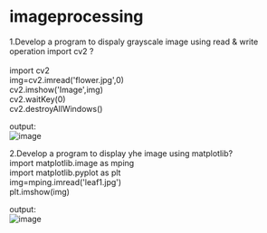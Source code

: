# imageprocessing
1.Develop a program   to dispaly grayscale image using read & write operation import cv2 ?<br>
<br>
import cv2<br>
img=cv2.imread('flower.jpg',0)<br>
cv2.imshow('Image',img)<br>
cv2.waitKey(0)<br>
cv2.destroyAllWindows()<br>

output:<br>![image](https://user-images.githubusercontent.com/87934584/173816906-e0c7944b-2439-467f-94ec-f31fcef66887.png)<br>

2.Develop a program to display yhe image using matplotlib?<br>
import matplotlib.image as mping<br>
import matplotlib.pyplot as plt<br>
img=mping.imread('leaf1.jpg')<br>
plt.imshow(img) <br>

 output:<br>![image](https://user-images.githubusercontent.com/87934584/174043139-fe957ed6-32c4-4784-a3e4-e6e537c6ed57.png)

